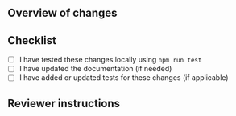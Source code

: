 ## Overview of changes

<!-- Briefly describe the purpose of this pull request. -->

<!-- Add any relevant screenshots or images, including before and after if possible. -->

<!-- If this PR is related to any existing issues, mention them here (e.g., "Fixes #123"). -->

## Checklist

- [ ] I have tested these changes locally using `npm run test`
- [ ] I have updated the documentation (if needed)
- [ ] I have added or updated tests for these changes (if applicable)

## Reviewer instructions

<!-- Put any specific questions or instructions for reviewers in here -->
